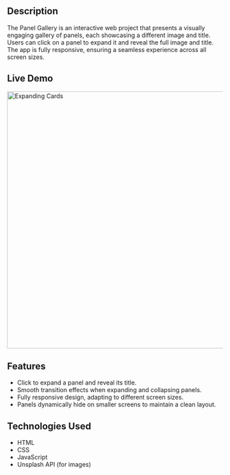 ## Description

The Panel Gallery is an interactive web project that presents a visually engaging gallery of panels, each showcasing a different image and title. Users can click on a panel to expand it and reveal the full image and title. The app is fully responsive, ensuring a seamless experience across all screen sizes.

## Live Demo

<img src="https://github.com/MiroslavMali/Panel-Gallery/assets/68731924/a22b4cff-bd30-4168-ac48-b0868b6a89be" width="600" alt="Expanding Cards">


## Features

- Click to expand a panel and reveal its title.
- Smooth transition effects when expanding and collapsing panels.
- Fully responsive design, adapting to different screen sizes.
- Panels dynamically hide on smaller screens to maintain a clean layout.

## Technologies Used

- HTML
- CSS
- JavaScript
- Unsplash API (for images)
